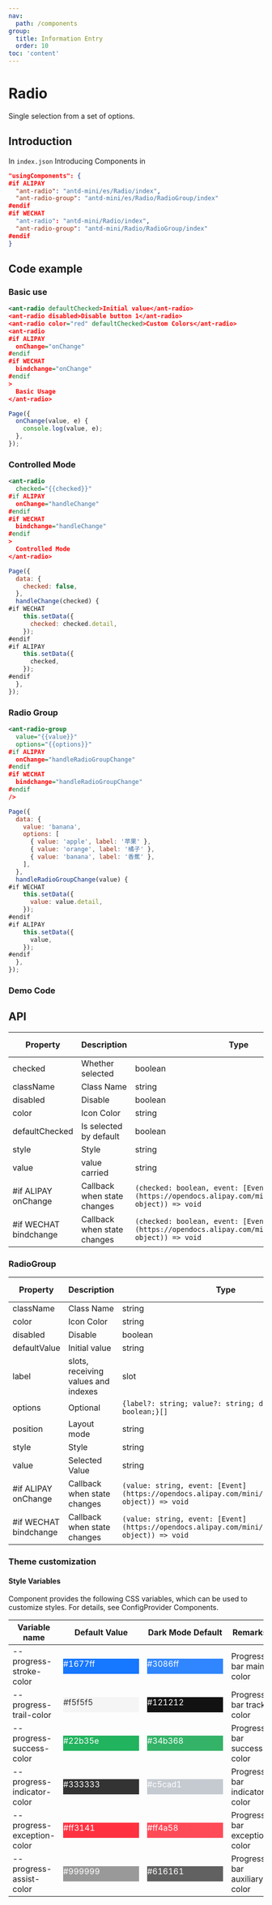 ```yaml
---
nav:
  path: /components
group:
  title: Information Entry
  order: 10
toc: 'content'
---
```


# Radio

Single selection from a set of options.

## Introduction

In `index.json` Introducing Components in

```json
"usingComponents": {
#if ALIPAY
  "ant-radio": "antd-mini/es/Radio/index",
  "ant-radio-group": "antd-mini/es/Radio/RadioGroup/index"
#endif
#if WECHAT
  "ant-radio": "antd-mini/Radio/index",
  "ant-radio-group": "antd-mini/Radio/RadioGroup/index"
#endif
}
```

## Code example

### Basic use

```xml
<ant-radio defaultChecked>Initial value</ant-radio>
<ant-radio disabled>Disable button 1</ant-radio>
<ant-radio color="red" defaultChecked>Custom Colors</ant-radio>
<ant-radio
#if ALIPAY
  onChange="onChange"
#endif
#if WECHAT
  bindchange="onChange"
#endif
>
  Basic Usage
</ant-radio>
```

```js
Page({
  onChange(value, e) {
    console.log(value, e);
  },
});
```

### Controlled Mode

```xml
<ant-radio
  checked="{{checked}}"
#if ALIPAY
  onChange="handleChange"
#endif
#if WECHAT
  bindchange="handleChange"
#endif
>
  Controlled Mode
</ant-radio>
```

```js
Page({
  data: {
    checked: false,
  },
  handleChange(checked) {
#if WECHAT
    this.setData({
      checked: checked.detail,
    });
#endif
#if ALIPAY
    this.setData({
      checked,
    });
#endif
  },
});
```

### Radio Group

```xml
<ant-radio-group
  value="{{value}}"
  options="{{options}}"
#if ALIPAY
  onChange="handleRadioGroupChange"
#endif
#if WECHAT
  bindchange="handleRadioGroupChange"
#endif
/>

```

```js
Page({
  data: {
    value: 'banana',
    options: [
      { value: 'apple', label: '苹果' },
      { value: 'orange', label: '橘子' },
      { value: 'banana', label: '香蕉' },
    ],
  },
  handleRadioGroupChange(value) {
#if WECHAT
    this.setData({
      value: value.detail,
    });
#endif
#if ALIPAY
    this.setData({
      value,
    });
#endif
  },
});
```

### Demo Code

<code src='../../demo/pages/Radio/index'></code>

## API

| Property                   | Description             | Type                                                                                                  | Default Value |
| ---------------------- | ---------------- | ----------------------------------------------------------------------------------------------------- | ------ |
| checked                | Whether selected         | boolean                                                                                               | -      |
| className              | Class Name             | string                                                                                                | -      |
| disabled               | Disable         | boolean                                                                                               | false  |
| color                  | Icon Color         | string                                                                                                | -      |
| defaultChecked         | Is selected by default     | boolean                                                                                               | false  |
| style                  | Style             | string                                                                                                | -      |
| value                  | value carried  | string                                                                                                | -      |
| #if ALIPAY onChange    | Callback when state changes | `(checked: boolean, event: [Event](https://opendocs.alipay.com/mini/framework/event-object)) => void` | -      |
| #if WECHAT bindchange | Callback when state changes | `(checked: boolean, event: [Event](https://opendocs.alipay.com/mini/framework/event-object)) => void` | -      |

### RadioGroup

| Property                   | Description               | Type                                                                                               | Default Value     |
| ---------------------- | ------------------ | -------------------------------------------------------------------------------------------------- | ---------- |
| className              | Class Name               | string                                                                                             | -          |
| color                  | Icon Color           | string                                                                                             | -          |
| disabled               | Disable           | boolean                                                                                            | false      |
| defaultValue           | Initial value             | string                                                                                             | -          |
| label                  | slots, receiving values and indexes | slot                                                                                               | -          |
| options                | Optional             | `{label?: string; value?: string; disabled?: boolean;}[]`                                          | -          |
| position               | Layout mode           | string                                                                                             | `vertical` |
| style                  | Style               | string                                                                                             | -          |
| value                  | Selected Value           | string                                                                                             | -          |
| #if ALIPAY onChange    | Callback when state changes   | `(value: string, event: [Event](https://opendocs.alipay.com/mini/framework/event-object)) => void` | -          |
| #if WECHAT bindchange | Callback when state changes   | `(value: string, event: [Event](https://opendocs.alipay.com/mini/framework/event-object)) => void` | -          |

### Theme customization

#### Style Variables

Component provides the following CSS variables, which can be used to customize styles. For details, see ConfigProvider Components.

| Variable name                     | Default Value                                                                                            | Dark Mode Default                                                                                    | Remarks             |
| -------------------------- | ------------------------------------------------------------------------------------------------- | ------------------------------------------------------------------------------------------------- | ---------------- |
| --progress-stroke-color    | <div style="width: 150px; height: 30px; background-color: #1677ff; color: #ffffff;">#1677ff</div> | <div style="width: 150px; height: 30px; background-color: #3086ff; color: #ffffff;">#3086ff</div> | Progress bar main color     |
| --progress-trail-color     | <div style="width: 150px; height: 30px; background-color: #f5f5f5; color: #333333;">#f5f5f5</div> | <div style="width: 150px; height: 30px; background-color: #121212; color: #ffffff;">#121212</div> | Progress bar track color   |
| --progress-success-color   | <div style="width: 150px; height: 30px; background-color: #22b35e; color: #ffffff;">#22b35e</div> | <div style="width: 150px; height: 30px; background-color: #34b368; color: #ffffff;">#34b368</div> | Progress bar success color   |
| --progress-indicator-color | <div style="width: 150px; height: 30px; background-color: #333333; color: #ffffff;">#333333</div> | <div style="width: 150px; height: 30px; background-color: #c5cad1; color: #ffffff;">#c5cad1</div> | Progress bar indicator color |
| --progress-exception-color | <div style="width: 150px; height: 30px; background-color: #ff3141; color: #ffffff;">#ff3141</div> | <div style="width: 150px; height: 30px; background-color: #ff4a58; color: #ffffff;">#ff4a58</div> | Progress bar exception color   |
| --progress-assist-color    | <div style="width: 150px; height: 30px; background-color: #999999; color: #ffffff;">#999999</div> | <div style="width: 150px; height: 30px; background-color: #616161; color: #ffffff;">#616161</div> | Progress bar auxiliary color   |
